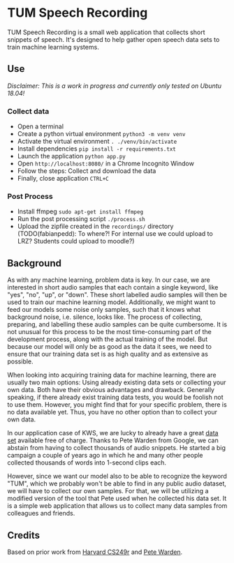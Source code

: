 # TUM Speech Recording

TUM Speech Recording is a small web application that collects short snippets of speech. It's designed to help gather open speech data sets to train machine learning systems.

## Use

*Disclaimer: This is a work in progress and currently only tested on Ubuntu 18.04!*

### Collect data
- Open a terminal
- Create a python virtual environment `python3 -m venv venv`
- Activate the virtual environment `. ./venv/bin/activate`
- Install dependencies `pip install -r requirements.txt`
- Launch the application `python app.py`
- Open `http://localhost:8080/` in a Chrome Incognito Window
- Follow the steps: Collect and download the data
- Finally, close application `CTRL+C`

### Post Process
- Install ffmpeg `sudo apt-get install ffmpeg`
- Run the post processing script `./process.sh`
- Upload the zipfile created in the `recordings/` directory (TODO(fabianpedd): To where?! For internal use we could upload to LRZ? Students could upload to moodle?)

## Background
As with any machine learning, problem data is key. In our case, we are interested in short audio samples that each contain a single keyword, like "yes", "no", "up", or "down". These short labelled audio samples will then be used to train our machine learning model. Additionally, we might want to feed our models some noise only samples, such that it knows what background noise, i.e. silence, looks like. The process of collecting, preparing, and labelling these audio samples can be quite cumbersome. It is not unusual for this process to be the most time-consuming part of the development process, along with the actual training of the model. But because our model will only be as good as the data it sees, we need to ensure that our training data set is as high quality and as extensive as possible.

When looking into acquiring training data for machine learning, there are usually two main options: Using already existing data sets or collecting your own data. Both have their obvious advantages and drawback. Generally speaking, if there already exist training data tests, you would be foolish not to use them. However, you might find that for your specific problem, there is no data available yet. Thus, you have no other option than to collect your own data.

In our application case of KWS, we are lucky to already have a great [data set](https://arxiv.org/pdf/1804.03209.pdf) available free of charge. Thanks to Pete Warden from Google, we can abstain from having to collect thousands of audio snippets. He started a big campaign a couple of years ago in which he and many other people collected thousands of words into 1-second clips each.

However, since we want our model also to be able to recognize the keyword "TUM", which we probably won't be able to find in any public audio dataset, we will have to collect our own samples. For that, we will be utilizing a modified version of the tool that Pete used when he collected his data set. It is a simple web application that allows us to collect many data samples from colleagues and friends.

## Credits
Based on prior work from [Harvard CS249r](https://github.com/tinyMLx/open-speech-recording) and [Pete Warden](https://github.com/petewarden/open-speech-recording).  
